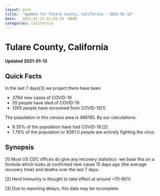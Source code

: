 ```yaml
---
layout: post
title:  "Update for Tulare County, California - 2021-01-13"
date:   2021-01-13 01:01:29 -0600
categories: California
---
```


# Tulare County, California
#### Updated 2021-01-13

## Quick Facts

In the last 7 days[3] we project there have been
- *3794* new cases of COVID-19
- *55* people have died of COVID-19
- *1305* people have recovered from COVID-19[1]

The population in this census area is 466195. By our calculations:
- 8.35% of the population have had COVID-19.[2]
- 1.79% of the population or 8361.0 people are actively fighting the virus.

## Synopsis




[1] Most US CDC offices do give any recovery statistics- we base this on a formula which looks at confirmed new cases
15 days ago (the average recovery time) and deaths over the last 7 days.

[2] Herd Immunity is thought to take effect at around ~70-80%

[3] Due to reporting delays, this data may be incomplete.
 
    